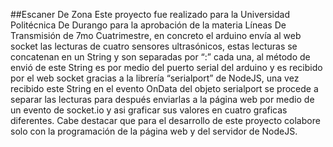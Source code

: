 ##Escaner De Zona
Este proyecto fue realizado para la Universidad Politécnica De Durango para la aprobación de la materia Líneas De Transmisión de 7mo Cuatrimestre, en concreto el arduino envía al web socket las lecturas de cuatro sensores ultrasónicos, estas lecturas se concatenan en un String y son separadas por “:” cada una, al método de envió de este String es por medio del puerto serial del arduino y es recibido por el web socket gracias a la librería “serialport” de NodeJS, una vez recibido este String en el evento OnData del objeto serialport se procede a separar las lecturas para después enviarlas a la página web por medio de un evento de socket.io y asi graficar sus valores en cuatro graficas diferentes.
Cabe destacar que para el desarrollo de este proyecto colabore solo con la programación de la página web y del servidor de NodeJS.

